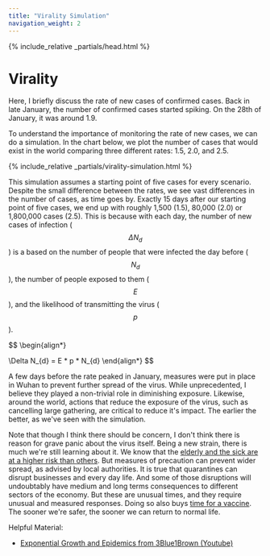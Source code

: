 ```yaml
---
title: "Virality Simulation"
navigation_weight: 2
---
```

{% include_relative _partials/head.html %}

# Virality

Here, I briefly discuss the rate of new cases of confirmed cases.
Back in late January, the number of confirmed cases started spiking.
On the 28th of January, it was around 1.9.

To understand the importance of monitoring the rate of new cases, we can do a simulation.
In the chart below, we plot the number of cases that would exist in the world
comparing three different rates: 1.5, 2.0, and 2.5.

{% include_relative _partials/virality-simulation.html %}

This simulation assumes a starting point of five cases for every scenario. 
Despite the small difference between the rates, we see vast differences in the number of cases, as time goes by.
Exactly 15 days after our starting point of five cases, we end up with roughly 1,500 (1.5), 80,000 (2.0) or 1,800,000 cases (2.5).
This is because with each day, the number of new cases of infection ($$\Delta N_{d}$$) is a based on the 
number of people that were infected the day before ($$N_{d}$$), the number of people exposed to them ($$E$$),
and the likelihood of transmitting the virus ($$p$$).

$$
\begin{align*}

  \Delta N_{d} = E * p * N_{d}
\end{align*}
$$

A few days before the rate peaked in January, measures were put in place in Wuhan to
prevent further spread of the virus. 
While unprecedented, I believe they played a non-trivial role in diminishing exposure.
Likewise, around the world, actions that reduce the exposure of the virus, such as
cancelling large gathering, are critical to reduce it's impact. 
The earlier the better, as we've seen with the simulation.

Note that though I think there should be concern, I don't think there is reason for grave panic about the virus itself.
Being a new strain, there is much we're still learning about it. 
We know that the [elderly and the sick are at a higher risk than others](https://www.bbc.com/news/world-asia-china-51540981).
But measures of precaution can prevent wider spread, as advised by local authorities.
It is true that quarantines can disrupt businesses and every day life.
And some of those disruptions will undoubtably have medium and long terms consequences to different sectors
of the economy. 
But these are unusual times, and they require unusual and measured responses.
Doing so also buys [time for a vaccine](https://time.com/5790545/first-covid-19-vaccine/).
The sooner we're safer, the sooner we can return to normal life.


Helpful Material:

  - [Exponential Growth and Epidemics from 3Blue1Brown (Youtube)](https://www.youtube.com/watch?v=Kas0tIxDvrg)